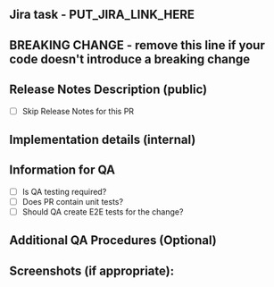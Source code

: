 ## Jira task - PUT_JIRA_LINK_HERE

## BREAKING CHANGE - remove this line if your code doesn't introduce a breaking change

## Release Notes Description (public)

<!--- DESCRIPTION USED IN THE RELEASE NOTES

Remove this comment and replace it with the description of your changes for an external audience. 
This description will be pulled into public release notes.

1. What changes are you introducing? Be clear and provide a detailed overview of your changes.
2. Why are you introducing the changes? Make the intent of the changes clear.
    - What do those changes mean for our end users?
    - Why should they care?
    - What is the context of your changes?

Additionally:

- If your changes are breaking changes, provide information on how the change affects our customers and what is required from them to be updated.
  If you think a migration guide would be useful, let TWs know in advance.
- If your changes deprecate an API, provide what is the alternative for our customers (if it exists). State clearly that an API became deprecated.
-->

<!-- [Mark with '[X]' (no spaces) if Release Notes description is not required for this PR. Use only if this PR has no impact for external audience.] -->

- [ ] Skip Release Notes for this PR

## Implementation details (internal)

<!--- Describe technical implementation details for peer reviewers -->

## Information for QA

<!-- [Place an '[X]' (no spaces) in all applicable fields.] -->

- [ ] Is QA testing required?
- [ ] Does PR contain unit tests?
- [ ] Should QA create E2E tests for the change?

## Additional QA Procedures (Optional)

<!--- Describe what QA needs to do if needed -->

## Screenshots (if appropriate):
